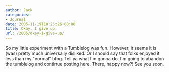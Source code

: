 ```yaml
---
author: Jack
categories:
- Journal
date: 2005-11-19T10:25:26+00:00
title: Okay, I give up
url: /2005/okay-i-give-up/
---
```


So my little experiment with a Tumblelog was fun. However, it seems it is (was) pretty much universally disliked. Or I should say that folks enjoyed it less than my "normal" blog. Tell ya what I'm gonna do. I'm going to abandon the tumblelog and continue posting here. There, happy now?! See you soon.